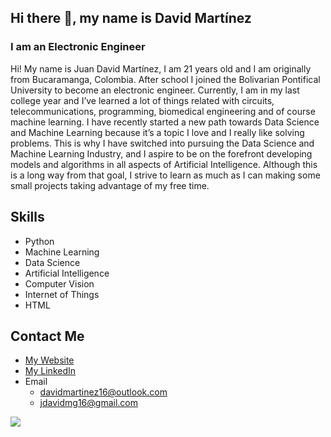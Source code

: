 ## Hi there 👋, my name is David Martínez
### I am an Electronic Engineer

Hi! My name is Juan David Martínez, I am 21 years old and I am originally from Bucaramanga, Colombia. After school I joined the Bolivarian Pontifical University to become an electronic engineer. Currently, I am in my last college year and I’ve learned a lot of things related with circuits, telecommunications, programming, biomedical engineering and of course machine learning. I have recently started a new path towards Data Science and Machine Learning because it’s a topic I love and I really like solving problems. This is why I have switched into pursuing the Data Science and Machine Learning Industry, and I aspire to be on the forefront developing models and algorithms in all aspects of Artificial Intelligence. Although this is a long way from that goal, I strive to learn as much as I can making some small projects taking advantage of my free time.
 
## Skills
* Python
* Machine Learning
* Data Science
* Artificial Intelligence
* Computer Vision
* Internet of Things
* HTML

## Contact Me
* [My Website](https://davidmartinez16.github.io/David_Website/)
* [My LinkedIn](https://www.linkedin.com/in/https://www.linkedin.com/in/juan-david-martinez-52b58912b//)
* Email
  * davidmartinez16@outlook.com
  * jdavidmg16@gmail.com

![](https://media.giphy.com/media/PjJ1cLHqLEveXysGDB/giphy.gif)
